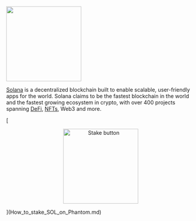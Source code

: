 # <p align="center">
  <img width="200" src="https://user-images.githubusercontent.com/95366163/148080933-a709b855-5d2a-40b3-82c5-e571a86ccb5c.png">
</p>

[Solana](https://solana.com/) is a decentralized blockchain built to enable scalable, user-friendly apps for the world.
Solana claims to be the fastest blockchain in the world and the fastest growing ecosystem in crypto, with over 400 projects spanning [DeFi](DeFi.md), [NFTs](NFT.md), Web3 and more.


[<p align="center">
  <img width="200" alt="Stake button" src="https://user-images.githubusercontent.com/95366163/148992401-ea0a3bbf-9ba1-432c-81be-93e9e027d8b3.png">
</p>](How_to_stake_SOL_on_Phantom.md)

